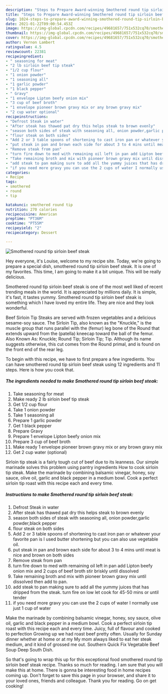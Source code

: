 ```yaml
---
description: "Steps to Prepare Award-winning Smothered round tip sirloin beef steak"
title: "Steps to Prepare Award-winning Smothered round tip sirloin beef steak"
slug: 1024-steps-to-prepare-award-winning-smothered-round-tip-sirloin-beef-steak
date: 2021-01-22T09:00:54.453Z
image: https://img-global.cpcdn.com/recipes/49681657/751x532cq70/smothered-round-tip-sirloin-beef-steak-recipe-main-photo.jpg
thumbnail: https://img-global.cpcdn.com/recipes/49681657/751x532cq70/smothered-round-tip-sirloin-beef-steak-recipe-main-photo.jpg
cover: https://img-global.cpcdn.com/recipes/49681657/751x532cq70/smothered-round-tip-sirloin-beef-steak-recipe-main-photo.jpg
author: Vernon Lambert
ratingvalue: 4.5
reviewcount: 22381
recipeingredient:
- " seasoning for meat"
- "2 lb sirloin beef tip steak"
- "1/2 cup flour"
- "1 onion powder"
- "1 seasoning all"
- "1 garlic powder"
- "1 black pepper"
- " Gravy"
- "1 envelope Lipton beefy onion mix"
- "3 cup of beef broth"
- "1 envelope pioneer brown gravy mix or any brown gravy mix"
- "2 cup water optional"
recipeinstructions:
- "Defrost Steak in water"
- "After steak has thawed pat dry this helps steak to brown evenly"
- "season both sides of steak with seasoning all, onion powder,garlic powder,black pepper"
- "flour steak on both sides"
- "Add 2 or 3 table spoons of shortening to cast iron pan or whatever your favorite pan is I used butter shortening but you can also use vegetable oil."
- "put steak in pan and brown each side for about 3 to 4 mins until meat is nice and brown on both sides"
- "Remove steak from pan"
- "turn fire down to med with remaining oil left in pan add Lipton beefy onion mix and 2 cups of beef broth stir briskly until dissolved"
- "Take remaining broth and mix with pioneer brown gravy mix until dissolved then add to pan."
- "add steak to pan making sure to add all the yummy juices that has dripped from the steak. turn fire on low let cook for 45-50 mins or until tender"
- "if you need more gravy you can use the 2 cups of water I normally use just 1 cup of water"
categories:
- Recipe
tags:
- smothered
- round
- tip

katakunci: smothered round tip 
nutrition: 270 calories
recipecuisine: American
preptime: "PT36M"
cooktime: "PT55M"
recipeyield: "2"
recipecategory: Dessert

---
```



![Smothered round tip sirloin beef steak](https://img-global.cpcdn.com/recipes/49681657/751x532cq70/smothered-round-tip-sirloin-beef-steak-recipe-main-photo.jpg)

Hey everyone, it's Louise, welcome to my recipe site. Today, we're going to prepare a special dish, smothered round tip sirloin beef steak. It is one of my favorites. This time, I am going to make it a bit unique. This will be really delicious.

Smothered round tip sirloin beef steak is one of the most well liked of recent trending meals in the world. It is appreciated by millions daily. It is simple, it's fast, it tastes yummy. Smothered round tip sirloin beef steak is something which I have loved my entire life. They are nice and they look wonderful.

Beef Sirloin Tip Steaks are served with frozen vegetables and a delicious sesame-soy sauce. The Sirloin Tip, also known as the &#34;Knuckle,&#34; is the muscle group that runs parallel with the (femur) leg bone of the Round that extends upward from the (patella) kneecap toward the ball of the femur. Also Known As: Knuckle; Round Tip; Sirloin Tip; Tip. Although its name suggests otherwise, this cut comes from the Round primal, and is found on the front end of the rear leg.


To begin with this recipe, we have to first prepare a few ingredients. You can have smothered round tip sirloin beef steak using 12 ingredients and 11 steps. Here is how you cook that.

<!--inarticleads1-->

##### The ingredients needed to make Smothered round tip sirloin beef steak:

1. Take  seasoning for meat
1. Make ready 2 lb sirloin beef tip steak
1. Get 1/2 cup flour
1. Take 1 onion powder
1. Take 1 seasoning all
1. Prepare 1 garlic powder
1. Get 1 black pepper
1. Prepare  Gravy
1. Prepare 1 envelope Lipton beefy onion mix
1. Prepare 3 cup of beef broth
1. Make ready 1 envelope pioneer brown gravy mix or any brown gravy mix
1. Get 2 cup water (optional)


Sirloin tip steak is a fairly tough cut of beef due to its leanness. Our simple marinade solves this problem using pantry ingredients How to cook sirloin tip steak. Make the marinade by combining balsamic vinegar, honey, soy sauce, olive oil, garlic and black pepper in a medium bowl. Cook a perfect sirloin tip roast with this recipe each and every time. 

<!--inarticleads2-->

##### Instructions to make Smothered round tip sirloin beef steak:

1. Defrost Steak in water
1. After steak has thawed pat dry this helps steak to brown evenly
1. season both sides of steak with seasoning all, onion powder,garlic powder,black pepper
1. flour steak on both sides
1. Add 2 or 3 table spoons of shortening to cast iron pan or whatever your favorite pan is I used butter shortening but you can also use vegetable oil.
1. put steak in pan and brown each side for about 3 to 4 mins until meat is nice and brown on both sides
1. Remove steak from pan
1. turn fire down to med with remaining oil left in pan add Lipton beefy onion mix and 2 cups of beef broth stir briskly until dissolved
1. Take remaining broth and mix with pioneer brown gravy mix until dissolved then add to pan.
1. add steak to pan making sure to add all the yummy juices that has dripped from the steak. turn fire on low let cook for 45-50 mins or until tender
1. if you need more gravy you can use the 2 cups of water I normally use just 1 cup of water


Make the marinade by combining balsamic vinegar, honey, soy sauce, olive oil, garlic and black pepper in a medium bowl. Cook a perfect sirloin tip roast with this recipe each and every time. Juicy, full of flavour and cooked to perfection Growing up we had roast beef pretty often. Usually for Sunday dinner whether at home or at my My mom always liked to eat her steak medium, and it kind of grossed me out. Southern Quick Fix Vegetable Beef Soup Deep South Dish. 

So that's going to wrap this up for this exceptional food smothered round tip sirloin beef steak recipe. Thanks so much for reading. I am sure that you will make this at home. There is gonna be interesting food in home recipes coming up. Don't forget to save this page in your browser, and share it to your loved ones, friends and colleague. Thank you for reading. Go on get cooking!

